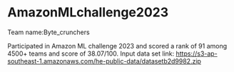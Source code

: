 # AmazonMLchallenge2023
Team name:Byte_crunchers

Participated in Amazon ML challenge 2023 and scored a rank of 91 among 4500+ teams and score of 38.07/100.
Input data set link: https://s3-ap-southeast-1.amazonaws.com/he-public-data/datasetb2d9982.zip
